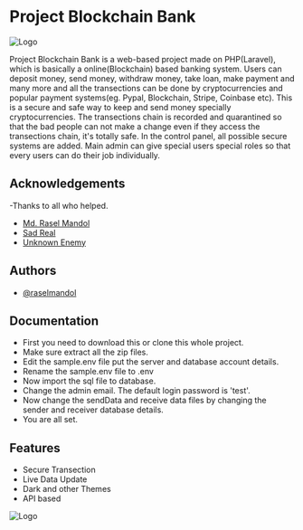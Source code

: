 
# Project Blockchain Bank
![Logo](https://datafloq.com/wp-content/uploads/2021/12/blog_pictures2FBlockchain-Technology-In-Banking-Sector-750x420.jpeg)


Project Blockchain Bank is a web-based project made on PHP(Laravel), which is basically a online(Blockchain) based banking system. Users can deposit money, send money, withdraw money, take loan, make payment and many more and all the transections can be done by cryptocurrencies and popular payment systems(eg. Pypal, Blockchain, Stripe, Coinbase etc). This is a secure and safe way to keep and send money specially cryptocurrencies. The transections chain is recorded and quarantined so that the bad people can not make a change even if they access the transections chain, it's totally safe.
In the control panel, all possible secure systems are added. Main admin can give special users special roles so that every users can do their job individually.

## Acknowledgements
-Thanks to all who helped.
 - [Md. Rasel Mandol](https://github.com/sadreal)
 - [Sad Real](https://github.com/sadreal)
 - [Unknown Enemy](https://github.com/unknown-enemy)


## Authors

- [@raselmandol](https://www.github.com/raselmandol)


## Documentation

- First you need to download this or clone this whole project.
- Make sure extract all the zip files.
- Edit the sample.env file put the server and database account details.
- Rename the sample.env file to .env
- Now import the sql file to database.
- Change the admin email. The default login password is 'test'.
- Now change the sendData and receive data files by changing the sender and receiver database details.
- You are all set.


## Features

- Secure Transection
- Live Data Update
- Dark and other Themes
- API based


![Logo](https://datafloq.com/wp-content/uploads/2021/12/blog_pictures2FBlockchain-Technology-In-Banking-Sector-750x420.jpeg)


